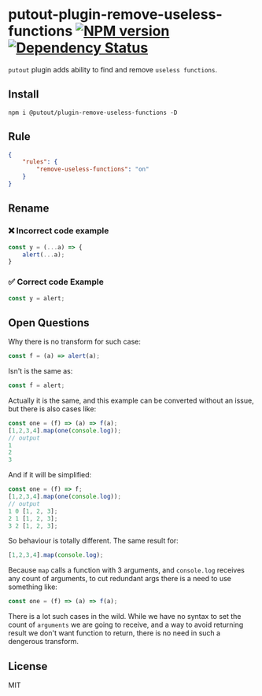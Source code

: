 # putout-plugin-remove-useless-functions [![NPM version][NPMIMGURL]][NPMURL] [![Dependency Status][DependencyStatusIMGURL]][DependencyStatusURL]

[NPMIMGURL]:                https://img.shields.io/npm/v/@putout/plugin-remove-useless-functions.svg?style=flat&longCache=true
[NPMURL]:                   https://npmjs.org/package/@putout/plugin-remove-useless-functions "npm"

[DependencyStatusURL]:      https://david-dm.org/coderaiser/putout?path=packages/plugin-remove-useless-functions
[DependencyStatusIMGURL]:   https://david-dm.org/coderaiser/putout.svg?path=packages/plugin-remove-useless-functions

`putout` plugin adds ability to find and remove `useless functions`.

## Install

```
npm i @putout/plugin-remove-useless-functions -D
```

## Rule

```json
{
    "rules": {
        "remove-useless-functions": "on"
    }
}
```

## Rename

### ❌ Incorrect code example

```js
const y = (...a) => {
    alert(...a);
}
```

### ✅ Correct code Example

```js
const y = alert;
```

## Open Questions

Why there is no transform for such case:

```js
const f = (a) => alert(a);
```

Isn't is the same as:

```js
const f = alert;
```

Actually it is the same, and this example can be converted without an issue,
but there is also cases like:

```js
const one = (f) => (a) => f(a);
[1,2,3,4].map(one(console.log));
// output
1
2
3
```

And if it will be simplified:

```js
const one = (f) => f;
[1,2,3,4].map(one(console.log));
// output
1 0 [1, 2, 3];
2 1 [1, 2, 3];
3 2 [1, 2, 3];
```

So behaviour is totally different. The same result for:

```js
[1,2,3,4].map(console.log);
```

Because `map` calls a function with 3 arguments, and `console.log` receives any count of arguments,
to cut redundant args there is a need to use something like:

```js
const one = (f) => (a) => f(a);
```

There is a lot such cases in the wild. While we have no syntax to set the count of `arguments` we are going to receive,
and a way to avoid returning result we don't want function to return, there is no need in such a dengerous transform.

## License

MIT

